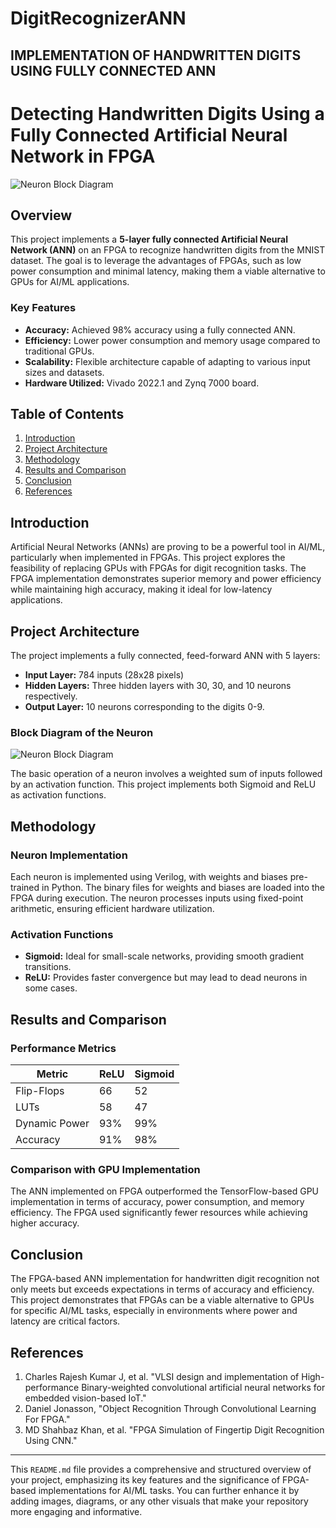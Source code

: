 # DigitRecognizerANN
IMPLEMENTATION OF HANDWRITTEN DIGITS USING FULLY CONNECTED ANN
---

# Detecting Handwritten Digits Using a Fully Connected Artificial Neural Network in FPGA

![Neuron Block Diagram](images/neuron_block_diagram.png)
 <!-- Add a relevant image or illustration -->

## Overview

This project implements a **5-layer fully connected Artificial Neural Network (ANN)** on an FPGA to recognize handwritten digits from the MNIST dataset. The goal is to leverage the advantages of FPGAs, such as low power consumption and minimal latency, making them a viable alternative to GPUs for AI/ML applications.

### Key Features

- **Accuracy:** Achieved 98% accuracy using a fully connected ANN.
- **Efficiency:** Lower power consumption and memory usage compared to traditional GPUs.
- **Scalability:** Flexible architecture capable of adapting to various input sizes and datasets.
- **Hardware Utilized:** Vivado 2022.1 and Zynq 7000 board.

## Table of Contents

1. [Introduction](#introduction)
2. [Project Architecture](#project-architecture)
3. [Methodology](#methodology)
4. [Results and Comparison](#results-and-comparison)
5. [Conclusion](#conclusion)
6. [References](#references)

## Introduction

Artificial Neural Networks (ANNs) are proving to be a powerful tool in AI/ML, particularly when implemented in FPGAs. This project explores the feasibility of replacing GPUs with FPGAs for digit recognition tasks. The FPGA implementation demonstrates superior memory and power efficiency while maintaining high accuracy, making it ideal for low-latency applications.

## Project Architecture

The project implements a fully connected, feed-forward ANN with 5 layers:
- **Input Layer:** 784 inputs (28x28 pixels)
- **Hidden Layers:** Three hidden layers with 30, 30, and 10 neurons respectively.
- **Output Layer:** 10 neurons corresponding to the digits 0-9.

### Block Diagram of the Neuron

![Neuron Block Diagram](https://via.placeholder.com/500x300) <!-- Add neuron block diagram image -->

The basic operation of a neuron involves a weighted sum of inputs followed by an activation function. This project implements both Sigmoid and ReLU as activation functions.

## Methodology

### Neuron Implementation

Each neuron is implemented using Verilog, with weights and biases pre-trained in Python. The binary files for weights and biases are loaded into the FPGA during execution. The neuron processes inputs using fixed-point arithmetic, ensuring efficient hardware utilization.

### Activation Functions

- **Sigmoid:** Ideal for small-scale networks, providing smooth gradient transitions.
- **ReLU:** Provides faster convergence but may lead to dead neurons in some cases.

## Results and Comparison

### Performance Metrics

| Metric            | ReLU   | Sigmoid |
|-------------------|--------|---------|
| Flip-Flops        | 66     | 52      |
| LUTs              | 58     | 47      |
| Dynamic Power     | 93%    | 99%     |
| Accuracy          | 91%    | 98%     |

### Comparison with GPU Implementation

The ANN implemented on FPGA outperformed the TensorFlow-based GPU implementation in terms of accuracy, power consumption, and memory efficiency. The FPGA used significantly fewer resources while achieving higher accuracy.

## Conclusion

The FPGA-based ANN implementation for handwritten digit recognition not only meets but exceeds expectations in terms of accuracy and efficiency. This project demonstrates that FPGAs can be a viable alternative to GPUs for specific AI/ML tasks, especially in environments where power and latency are critical factors.

## References

1. Charles Rajesh Kumar J, et al. "VLSI design and implementation of High-performance Binary-weighted convolutional artificial neural networks for embedded vision-based IoT."
2. Daniel Jonasson, "Object Recognition Through Convolutional Learning For FPGA."
3. MD Shahbaz Khan, et al. "FPGA Simulation of Fingertip Digit Recognition Using CNN."

<!-- Add more references as needed -->

---

This `README.md` file provides a comprehensive and structured overview of your project, emphasizing its key features and the significance of FPGA-based implementations for AI/ML tasks. You can further enhance it by adding images, diagrams, or any other visuals that make your repository more engaging and informative.
